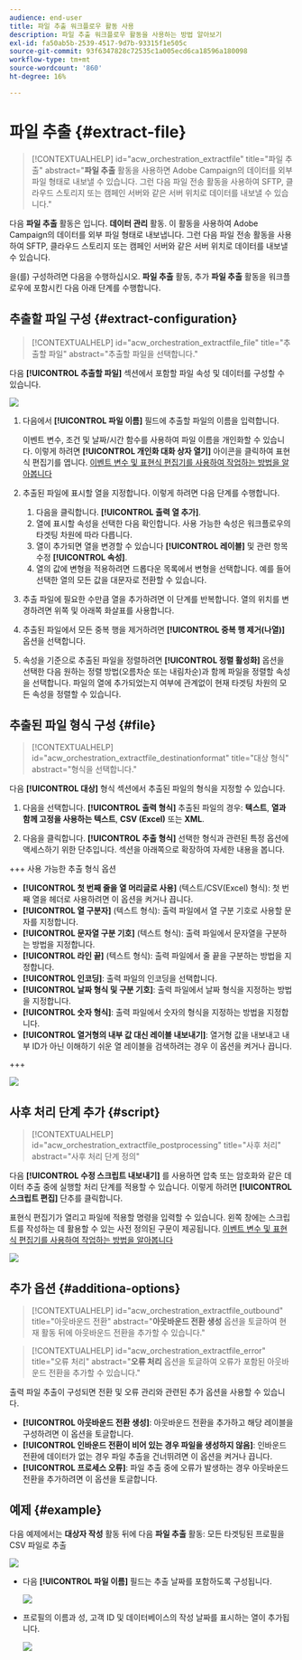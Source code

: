 ```yaml
---
audience: end-user
title: 파일 추출 워크플로우 활동 사용
description: 파일 추출 워크플로우 활동을 사용하는 방법 알아보기
exl-id: fa50ab5b-2539-4517-9d7b-93315f1e505c
source-git-commit: 93f6347828c72535c1a005ecd6ca18596a180098
workflow-type: tm+mt
source-wordcount: '860'
ht-degree: 16%

---
```


# 파일 추출 {#extract-file}

>[!CONTEXTUALHELP]
>id="acw_orchestration_extractfile"
>title="파일 추출"
>abstract="**파일 추출** 활동을 사용하면 Adobe Campaign의 데이터를 외부 파일 형태로 내보낼 수 있습니다. 그런 다음 파일 전송 활동을 사용하여 SFTP, 클라우드 스토리지 또는 캠페인 서버와 같은 서버 위치로 데이터를 내보낼 수 있습니다."

다음 **파일 추출** 활동은 입니다. **데이터 관리** 활동. 이 활동을 사용하여 Adobe Campaign의 데이터를 외부 파일 형태로 내보냅니다. 그런 다음 파일 전송 활동을 사용하여 SFTP, 클라우드 스토리지 또는 캠페인 서버와 같은 서버 위치로 데이터를 내보낼 수 있습니다.

을(를) 구성하려면 다음을 수행하십시오. **파일 추출** 활동, 추가 **파일 추출** 활동을 워크플로우에 포함시킨 다음 아래 단계를 수행합니다.

## 추출할 파일 구성 {#extract-configuration}

>[!CONTEXTUALHELP]
>id="acw_orchestration_extractfile_file"
>title="추출할 파일"
>abstract="추출할 파일을 선택합니다."

다음 **[!UICONTROL 추출할 파일]** 섹션에서 포함할 파일 속성 및 데이터를 구성할 수 있습니다.

![](../assets/extract-file-file.png)

1. 다음에서 **[!UICONTROL 파일 이름]** 필드에 추출할 파일의 이름을 입력합니다.

   이벤트 변수, 조건 및 날짜/시간 함수를 사용하여 파일 이름을 개인화할 수 있습니다. 이렇게 하려면 **[!UICONTROL 개인화 대화 상자 열기]** 아이콘을 클릭하여 표현식 편집기를 엽니다. [이벤트 변수 및 표현식 편집기를 사용하여 작업하는 방법을 알아봅니다](../event-variables.md)

1. 추출된 파일에 표시할 열을 지정합니다. 이렇게 하려면 다음 단계를 수행합니다.

   1. 다음을 클릭합니다. **[!UICONTROL 출력 열 추가]**.
   1. 열에 표시할 속성을 선택한 다음 확인합니다. 사용 가능한 속성은 워크플로우의 타겟팅 차원에 따라 다릅니다.
   1. 열이 추가되면 열을 변경할 수 있습니다 **[!UICONTROL 레이블]** 및 관련 항목 수정 **[!UICONTROL 속성]**.
   1. 열의 값에 변형을 적용하려면 드롭다운 목록에서 변형을 선택합니다. 예를 들어 선택한 열의 모든 값을 대문자로 전환할 수 있습니다.

1. 추출 파일에 필요한 수만큼 열을 추가하려면 이 단계를 반복합니다. 열의 위치를 변경하려면 위쪽 및 아래쪽 화살표를 사용합니다.

1. 추출된 파일에서 모든 중복 행을 제거하려면 **[!UICONTROL 중복 행 제거(나열)]** 옵션을 선택합니다.

1. 속성을 기준으로 추출된 파일을 정렬하려면 **[!UICONTROL 정렬 활성화]** 옵션을 선택한 다음 원하는 정렬 방법(오름차순 또는 내림차순)과 함께 파일을 정렬할 속성을 선택합니다. 파일의 열에 추가되었는지 여부에 관계없이 현재 타겟팅 차원의 모든 속성을 정렬할 수 있습니다.

## 추출된 파일 형식 구성 {#file}

>[!CONTEXTUALHELP]
>id="acw_orchestration_extractfile_destinationformat"
>title="대상 형식"
>abstract="형식을 선택합니다."

다음 **[!UICONTROL 대상]** 형식 섹션에서 추출된 파일의 형식을 지정할 수 있습니다.

1. 다음을 선택합니다. **[!UICONTROL 출력 형식]** 추출된 파일의 경우: **텍스트**, **열과 함께 고정을 사용하는 텍스트**, **CSV (Excel)** 또는 **XML**.

1. 다음을 클릭합니다. **[!UICONTROL 추출 형식]** 선택한 형식과 관련된 특정 옵션에 액세스하기 위한 단추입니다. 섹션을 아래쪽으로 확장하여 자세한 내용을 봅니다.

+++ 사용 가능한 추출 형식 옵션

   * **[!UICONTROL 첫 번째 줄을 열 머리글로 사용]** (텍스트/CSV(Excel) 형식): 첫 번째 열을 헤더로 사용하려면 이 옵션을 켜거나 끕니다.
   * **[!UICONTROL 열 구분자]** (텍스트 형식): 출력 파일에서 열 구분 기호로 사용할 문자를 지정합니다.
   * **[!UICONTROL 문자열 구분 기호]** (텍스트 형식): 출력 파일에서 문자열을 구분하는 방법을 지정합니다.
   * **[!UICONTROL 라인 끝]** (텍스트 형식): 출력 파일에서 줄 끝을 구분하는 방법을 지정합니다.
   * **[!UICONTROL 인코딩]**: 출력 파일의 인코딩을 선택합니다.
   * **[!UICONTROL 날짜 형식 및 구분 기호]**: 출력 파일에서 날짜 형식을 지정하는 방법을 지정합니다.
   * **[!UICONTROL 숫자 형식]**: 출력 파일에서 숫자의 형식을 지정하는 방법을 지정합니다.
   * **[!UICONTROL 열거형의 내부 값 대신 레이블 내보내기]**: 열거형 값을 내보내고 내부 ID가 아닌 이해하기 쉬운 열 레이블을 검색하려는 경우 이 옵션을 켜거나 끕니다.

+++

   ![](../assets/extract-file-format.png)

## 사후 처리 단계 추가 {#script}

>[!CONTEXTUALHELP]
>id="acw_orchestration_extractfile_postprocessing"
>title="사후 처리"
>abstract="사후 처리 단계 정의"

다음 **[!UICONTROL 수정 스크립트 내보내기]** 를 사용하면 압축 또는 암호화와 같은 데이터 추출 중에 실행할 처리 단계를 적용할 수 있습니다. 이렇게 하려면 **[!UICONTROL 스크립트 편집]** 단추를 클릭합니다.

표현식 편집기가 열리고 파일에 적용할 명령을 입력할 수 있습니다. 왼쪽 창에는 스크립트를 작성하는 데 활용할 수 있는 사전 정의된 구문이 제공됩니다. [이벤트 변수 및 표현식 편집기를 사용하여 작업하는 방법을 알아봅니다](../event-variables.md)

![](../assets/extract-file-script.png)

## 추가 옵션 {#additiona-options}

>[!CONTEXTUALHELP]
>id="acw_orchestration_extractfile_outbound"
>title="아웃바운드 전환"
>abstract="**아웃바운드 전환 생성** 옵션을 토글하여 현재 활동 뒤에 아웃바운드 전환을 추가할 수 있습니다."

>[!CONTEXTUALHELP]
>id="acw_orchestration_extractfile_error"
>title="오류 처리"
>abstract="**오류 처리** 옵션을 토글하여 오류가 포함된 아웃바운드 전환을 추가할 수 있습니다."

출력 파일 추출이 구성되면 전환 및 오류 관리와 관련된 추가 옵션을 사용할 수 있습니다.

* **[!UICONTROL 아웃바운드 전환 생성]**: 아웃바운드 전환을 추가하고 해당 레이블을 구성하려면 이 옵션을 토글합니다.
* **[!UICONTROL 인바운드 전환이 비어 있는 경우 파일을 생성하지 않음]**: 인바운드 전환에 데이터가 없는 경우 파일 추출을 건너뛰려면 이 옵션을 켜거나 끕니다.
* **[!UICONTROL 프로세스 오류]**: 파일 추출 중에 오류가 발생하는 경우 아웃바운드 전환을 추가하려면 이 옵션을 토글합니다.

## 예제 {#example}

다음 예제에서는 **대상자 작성** 활동 뒤에 다음 **파일 추출** 활동: 모든 타겟팅된 프로필을 CSV 파일로 추출

![](../assets/extract-file-example.png)

* 다음 **[!UICONTROL 파일 이름]** 필드는 추출 날짜를 포함하도록 구성됩니다.

  ![](../assets/extract-file-example-name.png)

* 프로필의 이름과 성, 고객 ID 및 데이터베이스의 작성 날짜를 표시하는 열이 추가됩니다.

  ![](../assets/extract-file-example-columns.png)
